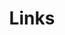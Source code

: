 ---
title: Links
links:
  - title: GitHub
    description: GitHub is the world's largest software development platform.
    website: https://github.com
    image: https://github.githubassets.com/images/modules/logos_page/GitHub-Mark.png
  - title: Collections
    description: tools,blogs,links etc.
    website: https://nav.programnotes.cn
  - title: Tech Weekly
    description: Sharing the Latest Technologies and Tools
    website: https://weekly.programnotes.cn
menu:
    main: 
        weight: 4
        params:
            icon: link

comments: false
---